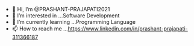 - 👋 Hi, I’m @PRASHANT-PRAJAPATI2021
- 👀 I’m interested in ...Software Development
- 🌱 I’m currently learning ...Programming Language
- 📫 How to reach me ...https://www.linkedin.com/in/prashant-prajapati-311366187

<!---
PRASHANT-PRAJAPATI2021/PRASHANT-PRAJAPATI2021 is a ✨ special ✨ repository because its `README.md` (this file) appears on your GitHub profile.
You can click the Preview link to take a look at your changes.
--->
